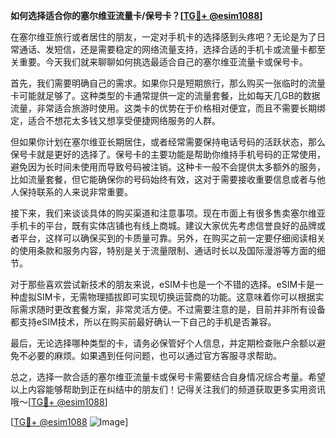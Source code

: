 **如何选择适合你的塞尔维亚流量卡/保号卡？[[TG💪+ @esim1088](https://t.me/s/esim1088)]**

在塞尔维亚旅行或者居住的朋友，一定对手机卡的选择感到头疼吧？无论是为了日常通话、发短信，还是需要稳定的网络流量支持，选择合适的手机卡或流量卡都至关重要。今天我们就来聊聊如何挑选最适合自己的塞尔维亚流量卡或保号卡。

首先，我们需要明确自己的需求。如果你只是短期旅行，那么购买一张临时的流量卡可能就足够了。这种类型的卡通常提供一定的流量套餐，比如每天几GB的数据流量，非常适合旅游时使用。这类卡的优势在于价格相对便宜，而且不需要长期绑定，适合不想花太多钱又想享受便捷网络服务的人群。

但如果你计划在塞尔维亚长期居住，或者经常需要保持电话号码的活跃状态，那么保号卡就是更好的选择了。保号卡的主要功能是帮助你维持手机号码的正常使用，避免因为长时间未使用而导致号码被注销。这种卡一般不会提供太多额外的服务，比如流量套餐，但它能确保你的号码始终有效，这对于需要接收重要信息或者与他人保持联系的人来说非常重要。

接下来，我们来谈谈具体的购买渠道和注意事项。现在市面上有很多售卖塞尔维亚手机卡的平台，既有实体店铺也有线上商城。建议大家优先考虑信誉良好的品牌或者平台，这样可以确保买到的卡质量可靠。另外，在购买之前一定要仔细阅读相关的使用条款和服务内容，特别是关于流量限制、通话时长以及国际漫游等方面的细节。

对于那些喜欢尝试新技术的朋友来说，eSIM卡也是一个不错的选择。eSIM卡是一种虚拟SIM卡，无需物理插拔即可实现切换运营商的功能。这意味着你可以根据实际需求随时更改套餐方案，非常灵活方便。不过需要注意的是，目前并非所有设备都支持eSIM技术，所以在购买前最好确认一下自己的手机是否兼容。

最后，无论选择哪种类型的卡，请务必保管好个人信息，并定期检查账户余额以避免不必要的麻烦。如果遇到任何问题，也可以通过官方客服寻求帮助。

总之，选择一款合适的塞尔维亚流量卡或保号卡需要结合自身情况综合考量。希望以上内容能够帮助到正在纠结中的朋友们！记得关注我们的频道获取更多实用资讯哦～[[TG💪+ @esim1088](https://t.me/s/esim1088)]

[[TG💪+ @esim1088](https://t.me/s/esim1088) ![Image](https://i.postimg.cc/4NQfJmqS/Snipaste-2025-05-13-00-14-12.png)]